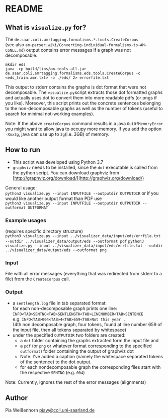 # README 

## What is `visualize.py` for?
The `de.saar.coli.amrtagging.formalisms.*.tools.CreateCorpus`  
(see also `am-parser.wiki/Converting-individual-formalisms-to-AM-CoNLL.md`)
output contains error messages if a graph was not decomposable.
```
mkdir eds
java -cp build/libs/am-tools-all.jar de.saar.coli.amrtagging.formalisms.eds.tools.CreateCorpus -c <eds_train.amr.txt> -o ./eds/ 2> errorfile.txt
```
This output to stderr contains the graphs is dot format that were not 
decomposable. The `visualize.py`script extracts those dot formatted graphs and 
actually uses dot to convert them into more readable pdfs (or pngs if you like).
Moreover, this script prints out the concrete sentences 
belonging to the non-decomposable graphs as well as 
the number of tokens (useful to search for minimal not-working examples).

Note: If the above `createCorpus` command results in a java `OutOfMemoryError`
you might want to allow java to occupy more memory.  If you add the option 
`-Xmx3g`, java can use up to `3g`(i.e. 3GB) of memory.


## How to run
- This script was developed using Python 3.7
- `graphviz` needs to be installed, since the `dot` executable is called 
from the python script. You can download graphviz from 
[http://graphviz.org/download/](http://graphviz.org/download/)

General usage:  
`python3 visualize.py --input INPUTFILE --outputdir OUTPUTDIR`
or if you would like another output format than PDF use  
`python3 visualize.py --input INPUTFILE --outputdir OUTPUTDIR --outformat OUTFORMAT`


### Example usages
(requires specific directory structure)  
`python3 visualize.py --input ../visualizer_data/input/eds/errfile.txt --outdir ../visualizer_data/output/eds --outformat pdf`
`python3 visualize.py --input ../visualizer_data/input/eds/errfile.txt --outdir ../visualizer_data/output/eds --outformat png`


### Input
File with all error messages (everything that was redirected from stderr to
 a file) from the `CreateCorpus` call.

### Output
- a `sentlength.log` file in tab separated format:  
  for each non-decomposable graph prints one line:  
  `INFO<TAB>SENTNO<TAB>SENTLENGTH<TAB>LINENUMBER<TAB>SENTENCE`  
  e.g. `INFO<TAB>004<TAB>4<TAB>659<TAB>Not this year .`  
  (4th non decomposable graph, four tokens, found at line number 659 of the 
  input file, then all tokens separated by whitespace)
- under the specified `OUTPUTDIR` two folders are created: 
    - a `dot` folder  containing the graphs extracted form the input file and
    - a `pdf` (or `png` or whatever format corresponding to the 
    specified `outformat`) folder containing the output of graphviz dot
    - Note: I've added a caption (namely the whitespace separated tokens of the 
    sentence) to the dot output.
    - for each nondecomposable graph the corresponding files start with the 
    respective `SENTNO` (e.g. `004`)

Note: Currently, ignores the rest of the error messages (alignments)

## Author
Pia Weißenhorn
piaw@coli.uni-saarland.de
